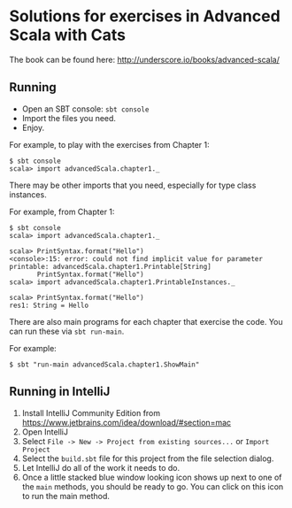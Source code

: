 # Solutions for exercises in Advanced Scala with Cats

The book can be found here:
http://underscore.io/books/advanced-scala/

## Running

* Open an SBT console: `sbt console`
* Import the files you need.
* Enjoy.

For example, to play with the exercises from Chapter 1:

```
$ sbt console
scala> import advancedScala.chapter1._

```

There may be other imports that you need, especially for type class instances.

For example, from Chapter 1:

```
$ sbt console
scala> import advancedScala.chapter1._

scala> PrintSyntax.format("Hello")
<console>:15: error: could not find implicit value for parameter printable: advancedScala.chapter1.Printable[String]
       PrintSyntax.format("Hello")
scala> import advancedScala.chapter1.PrintableInstances._

scala> PrintSyntax.format("Hello")
res1: String = Hello
```

There are also main programs for each chapter that exercise the code. You can run these via `sbt run-main`.

For example:
```
$ sbt "run-main advancedScala.chapter1.ShowMain"
```
## Running in IntelliJ

1. Install IntelliJ Community Edition from https://www.jetbrains.com/idea/download/#section=mac
2. Open IntelliJ
3. Select `File -> New -> Project from existing sources...` or `Import Project`
4. Select the `build.sbt` file for this project from the file selection dialog.
5. Let IntelliJ do all of the work it needs to do.
6. Once a little stacked blue window looking icon shows up next to one of the `main` methods, you should be ready to go. You can click on this icon to run the main method.
